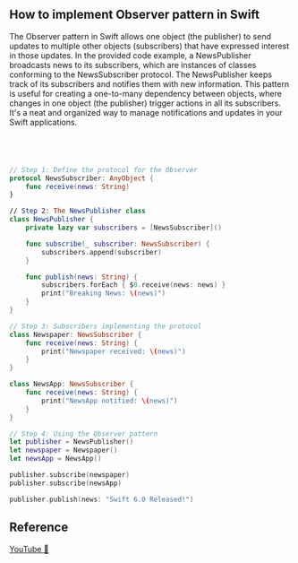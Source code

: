 ## How to implement Observer pattern in Swift

The Observer pattern in Swift allows one object (the publisher) to send updates to multiple other objects (subscribers) that have expressed interest in those updates. In the provided code example, a NewsPublisher broadcasts news to its subscribers, which are instances of classes conforming to the NewsSubscriber protocol. The NewsPublisher keeps track of its subscribers and notifies them with new information. This pattern is useful for creating a one-to-many dependency between objects, where changes in one object (the publisher) trigger actions in all its subscribers. It's a neat and organized way to manage notifications and updates in your Swift applications.

```swift




// Step 1: Define the protocol for the Observer
protocol NewsSubscriber: AnyObject {
    func receive(news: String)
}

// Step 2: The NewsPublisher class
class NewsPublisher {
    private lazy var subscribers = [NewsSubscriber]()

    func subscribe(_ subscriber: NewsSubscriber) {
        subscribers.append(subscriber)
    }

    func publish(news: String) {
        subscribers.forEach { $0.receive(news: news) }
        print("Breaking News: \(news)")
    }
}

// Step 3: Subscribers implementing the protocol
class Newspaper: NewsSubscriber {
    func receive(news: String) {
        print("Newspaper received: \(news)")
    }
}

class NewsApp: NewsSubscriber {
    func receive(news: String) {
        print("NewsApp notified: \(news)")
    }
}

// Step 4: Using the Observer pattern
let publisher = NewsPublisher()
let newspaper = Newspaper()
let newsApp = NewsApp()

publisher.subscribe(newspaper)
publisher.subscribe(newsApp)

publisher.publish(news: "Swift 6.0 Released!")
```

## Reference

[YouTube 👀]()